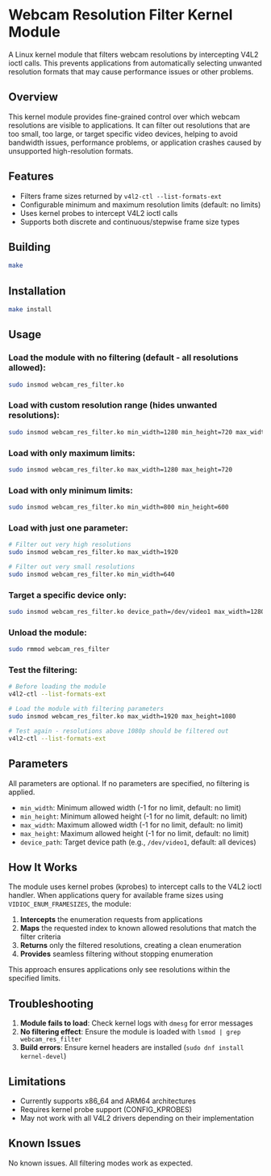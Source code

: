 # Webcam Resolution Filter Kernel Module

A Linux kernel module that filters webcam resolutions by intercepting V4L2 ioctl calls. This prevents applications from automatically selecting unwanted resolution formats that may cause performance issues or other problems.

## Overview

This kernel module provides fine-grained control over which webcam resolutions are visible to applications. It can filter out resolutions that are too small, too large, or target specific video devices, helping to avoid bandwidth issues, performance problems, or application crashes caused by unsupported high-resolution formats.

## Features

- Filters frame sizes returned by `v4l2-ctl --list-formats-ext`
- Configurable minimum and maximum resolution limits (default: no limits)
- Uses kernel probes to intercept V4L2 ioctl calls
- Supports both discrete and continuous/stepwise frame size types

## Building

```bash
make
```

## Installation

```bash
make install
```

## Usage

### Load the module with no filtering (default - all resolutions allowed):
```bash
sudo insmod webcam_res_filter.ko
```

### Load with custom resolution range (hides unwanted resolutions):
```bash
sudo insmod webcam_res_filter.ko min_width=1280 min_height=720 max_width=1920 max_height=1080
```

### Load with only maximum limits:
```bash
sudo insmod webcam_res_filter.ko max_width=1280 max_height=720
```

### Load with only minimum limits:
```bash
sudo insmod webcam_res_filter.ko min_width=800 min_height=600
```

### Load with just one parameter:
```bash
# Filter out very high resolutions
sudo insmod webcam_res_filter.ko max_width=1920

# Filter out very small resolutions  
sudo insmod webcam_res_filter.ko min_width=640
```

### Target a specific device only:
```bash
sudo insmod webcam_res_filter.ko device_path=/dev/video1 max_width=1280 max_height=720
```


### Unload the module:
```bash
sudo rmmod webcam_res_filter
```

### Test the filtering:
```bash
# Before loading the module
v4l2-ctl --list-formats-ext

# Load the module with filtering parameters
sudo insmod webcam_res_filter.ko max_width=1920 max_height=1080

# Test again - resolutions above 1080p should be filtered out
v4l2-ctl --list-formats-ext
```

## Parameters

All parameters are optional. If no parameters are specified, no filtering is applied.

- `min_width`: Minimum allowed width (-1 for no limit, default: no limit)
- `min_height`: Minimum allowed height (-1 for no limit, default: no limit)
- `max_width`: Maximum allowed width (-1 for no limit, default: no limit)
- `max_height`: Maximum allowed height (-1 for no limit, default: no limit)
- `device_path`: Target device path (e.g., `/dev/video1`, default: all devices)

## How It Works

The module uses kernel probes (kprobes) to intercept calls to the V4L2 ioctl handler. When applications query for available frame sizes using `VIDIOC_ENUM_FRAMESIZES`, the module:

1. **Intercepts** the enumeration requests from applications
2. **Maps** the requested index to known allowed resolutions that match the filter criteria  
3. **Returns** only the filtered resolutions, creating a clean enumeration
4. **Provides** seamless filtering without stopping enumeration

This approach ensures applications only see resolutions within the specified limits.

## Troubleshooting

1. **Module fails to load**: Check kernel logs with `dmesg` for error messages
2. **No filtering effect**: Ensure the module is loaded with `lsmod | grep webcam_res_filter`
3. **Build errors**: Ensure kernel headers are installed (`sudo dnf install kernel-devel`)

## Limitations

- Currently supports x86_64 and ARM64 architectures
- Requires kernel probe support (CONFIG_KPROBES)
- May not work with all V4L2 drivers depending on their implementation

## Known Issues

No known issues. All filtering modes work as expected.